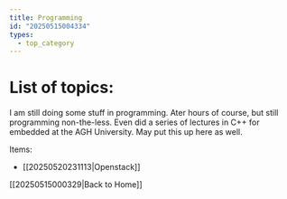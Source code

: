 ```yaml
---
title: Programming
id: "20250515004334"
types:
  - top_category
---
```


# List of topics:
I am still doing some stuff in programming. Ater hours of course, but still programming non-the-less. Even did a series of lectures in C++ for embedded at the AGH University. May put this up here as well.

Items:
- [[20250520231113|Openstack]]

[[20250515000329|Back to Home]]